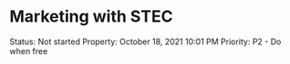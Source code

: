 # Marketing with STEC

Status: Not started
Property: October 18, 2021 10:01 PM
Priority: P2 - Do when free